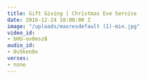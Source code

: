 ```yaml
---
title: Gift Giving | Christmas Eve Service
date: 2016-12-24 18:00:00 Z
image: "/uploads/maxresdefault (1)-min.jpg"
video_id:
- bHU-ov0esz8
audio_id:
- 0u5ken0x
verses:
- none
---
```


